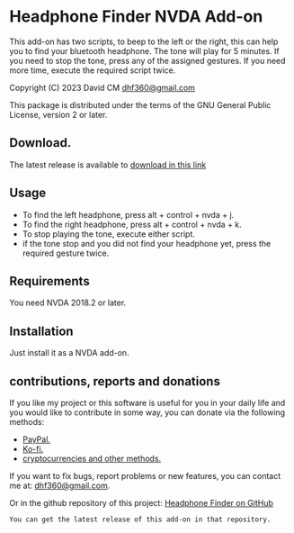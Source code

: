 # Headphone Finder NVDA Add-on #
This add-on has two scripts, to beep to the left or the right, this can help you to find your bluetooth headphone. The tone will play for 5 minutes. If you need to stop the tone, press any of the assigned gestures. If you need more time, execute the required script twice.

Copyright (C) 2023 David CM <dhf360@gmail.com>

This package is distributed under the terms of the GNU General Public License, version 2 or later.

## Download.
 The latest release is available to [download in this link](https://davidacm.github.io/getlatest/gh/davidacm/NVDA-HeadphoneFinder)

## Usage

* To find the left headphone, press alt + control + nvda + j.
* To find the right headphone, press alt + control + nvda + k.
* To stop playing the tone, execute either script.
* if the tone stop and you did not find your headphone yet, press the required gesture twice.

## Requirements
  You need NVDA 2018.2 or later.

## Installation
  Just install it as a NVDA add-on.

## contributions, reports and donations

If you like my project or this software is useful for you in your daily life and you would like to contribute in some way, you can donate via the following methods:

* [PayPal.](https://paypal.me/davicm)
* [Ko-fi.](https://ko-fi.com/davidacm)
* [cryptocurrencies and other methods.](https://davidacm.github.io/donations/)

If you want to fix bugs, report problems or new features, you can contact me at: <dhf360@gmail.com>.

  Or in the github repository of this project:
  [Headphone Finder on GitHub](https://github.com/davidacm/NVDA-HeadphoneFinder)

    You can get the latest release of this add-on in that repository.

